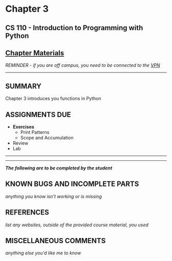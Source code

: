 # Chapter 3

## CS 110 - Introduction to Programming with Python

## [Chapter Materials](http://sm-web.cs.binghamton.edu/cs110-a0-summer-22/chapter-3)

*REMINDER - if you are off campus, you need to be connected to the [VPN](https://binghamton.service-now.com/sp?id=kb_article_view&sys_kb_id=c9cb558cdb6f8410de8df4641f9619a8)*

***

## SUMMARY

Chapter 3 introduces you functions in Python

## ASSIGNMENTS DUE

* **Exercises**
    * Print Patterns
    * Scope and Accumulation
* Review
* Lab

***
***

***The following are to be completed by the student***

## KNOWN BUGS AND INCOMPLETE PARTS

*anything you know isn't working or is missing*


## REFERENCES

*list any websites, outside of the provided course material, you used*

## MISCELLANEOUS COMMENTS

*anything else you'd like me to know*
